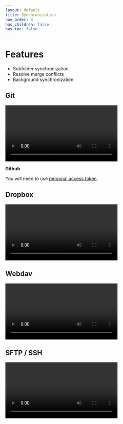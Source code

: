 ```yaml
---
layout: default
title: Synchronization
nav_order: 3
has_children: false
has_toc: false
---
```


# Features

- Subfolder synchronization
- Resolve merge conflicts
- Background synchronization

## Git

<video width="350" height="" controls>
  <source src="/assets/synchronization/git.webm" type="video/webm">
Your browser does not support the video tag.
</video>

<b>Github</b>

You will need to use [personal access token](https://docs.github.com/en/authentication/keeping-your-account-and-data-secure/creating-a-personal-access-token).

## Dropbox

<video width="350" height="" controls>
  <source src="/assets/synchronization/dropbox.webm" type="video/webm">
Your browser does not support the video tag.
</video>

## Webdav

<video width="350" height="" controls>
  <source src="/assets/synchronization/webdav.webm" type="video/webm">
Your browser does not support the video tag.
</video>

## SFTP / SSH

<video width="350" height="" controls>
  <source src="/assets/synchronization/sftp.mp4" type="video/mp4">
Your browser does not support the video tag.
</video>
